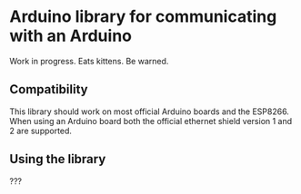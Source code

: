 # Arduino library for communicating with an Arduino
Work in progress. Eats kittens. Be warned.

## Compatibility
This library should work on most official Arduino boards and the ESP8266.
When using an Arduino board both the official ethernet shield version 1 and 2 are supported.

## Using the library
???
